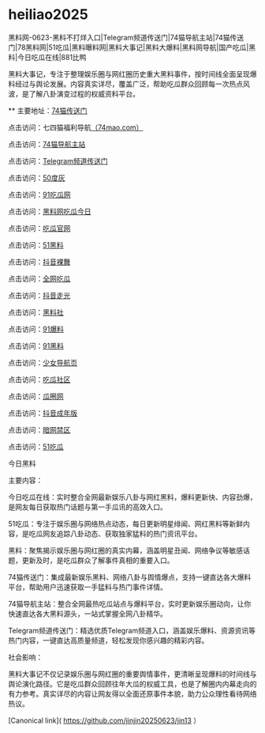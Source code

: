 # heiliao2025
黑料网-0623-黑料不打烊入口|Telegram频道传送门|74猫导航主站|74猫传送门|78黑料网|51吃瓜|黑料曝料网|黑料大事记|黑料大爆料|黑料网导航|国产吃瓜|黑料|今日吃瓜在线|881比鸭

黑料大事记，专注于整理娱乐圈与网红圈历史重大黑料事件，按时间线全面呈现爆料经过与舆论发展。内容真实详尽，覆盖广泛，帮助吃瓜群众回顾每一次热点风波，是了解八卦演变过程的权威资料平台。

** 主要地址：<a href="https://74mao.com/">74猫传送门</a>

点击访问：七四猫福利导航<a href="https://74mao.com/">（74mao.com）</a>

点击访问：<a href="https://74mao.com/">74猫导航主站</a>

点击访问：<a href="https://74mao.com/">Telegram频道传送门</a>

点击访问：<a href="https://cg12-44.pages.dev/">50度灰</a>

点击访问：<a href="https://pi001.pages.dev/">91吃瓜网</a>

点击访问：<a href="https://remenshi.pages.dev/">黑料网吃瓜今日</a>

点击访问：<a href="https://cg2-22.pages.dev/">吃瓜官网</a>

点击访问：<a href="https://li44.pages.dev/">51黑料</a>

点击访问：<a href="https://dy9-23.pages.dev/">抖音裸舞</a>

点击访问：<a href="https://cg4-23.pages.dev/">全网吃瓜</a>

点击访问：<a href="https://dy10-23.pages.dev/">抖音走光</a>

点击访问：<a href="https://hls-03.pages.dev/">黑料社</a>

点击访问：<a href="https://cg65-01.pages.dev/">91爆料</a>

点击访问：<a href="https://heiliaowang45.pages.dev/">91黑料</a>

点击访问：<a href="https://she51-1.pages.dev/">少女导航页</a>

点击访问：<a href="https://cg863.pages.dev/">吃瓜社区</a>

点击访问：<a href="https://cg6-38.pages.dev/">瓜圈网</a>

点击访问：<a href="https://dy5-07.pages.dev/">抖音成年版</a>

点击访问：<a href="https://pi13.pages.dev/">暗网禁区</a>

点击访问：<a href="https://pi11-01.pages.dev/">51吃瓜</a>

今日黑料

主要内容：

今日吃瓜在线：实时整合全网最新娱乐八卦与网红黑料，爆料更新快、内容劲爆，是网友每日获取热门话题与第一手瓜讯的高效入口。

51吃瓜：专注于娱乐圈与网络热点动态，每日更新明星绯闻、网红黑料等新鲜内容，是吃瓜网友追踪八卦动态、获取独家猛料的热门资讯平台。

黑料：聚焦揭示娱乐圈与网红圈的真实内幕，涵盖明星丑闻、网络争议等敏感话题，更新及时，是吃瓜群众了解事件真相的重要入口。

74猫传送门：集成最新娱乐黑料、网络八卦与舆情爆点，支持一键直达各大爆料平台，帮助用户迅速获取一手猛料与热门事件详情。

74猫导航主站：整合全网最热吃瓜站点与爆料平台，实时更新娱乐圈动向，让你快速直达各大黑料源头，一站式掌握全网八卦精华。

Telegram频道传送门：精选优质Telegram频道入口，涵盖娱乐爆料、资源资讯等热门内容，一键直达高质量频道，轻松发现你感兴趣的精彩内容。

社会影响：

黑料大事记不仅记录娱乐圈与网红圈的重要舆情事件，更清晰呈现爆料的时间线与舆论演化路径。它是吃瓜群众回顾往年大瓜的权威工具，也是了解圈内内幕走向的有力参考。真实详尽的内容让网友得以全面还原事件本貌，助力公众理性看待网络热议。

[Canonical link]( https://github.com/jinjin20250623/jin13 ）
